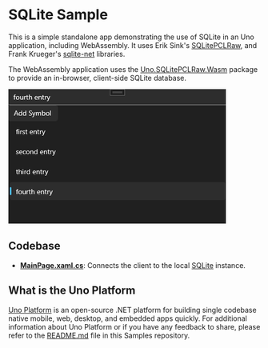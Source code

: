 # SQLite Sample

This is a simple standalone app demonstrating the use of SQLite in an Uno application, including WebAssembly. It uses Erik Sink's [SQLitePCLRaw](https://github.com/ericsink/SQLitePCL.raw), and Frank Krueger's [sqlite-net](https://github.com/praeclarum/sqlite-net) libraries.

The WebAssembly application uses the [Uno.SQLitePCLRaw.Wasm](https://github.com/unoplatform/Uno.SQLitePCLRaw.Wasm) package to provide an in-browser, client-side SQLite database.

![SQLite Image](doc/assets/sqlite.png)

## Codebase

* [**MainPage.xaml.cs**](src/SQLiteSample/MainPage.xaml.cs): Connects the client to the local [SQLite](https://www.sqlite.org/) instance.

## What is the Uno Platform

[Uno Platform](https://platform.uno) is an open-source .NET platform for building single codebase native mobile, web, desktop, and embedded apps quickly.
For additional information about Uno Platform or if you have any feedback to share, please refer to the [README.md](../../README.md) file in this Samples repository.